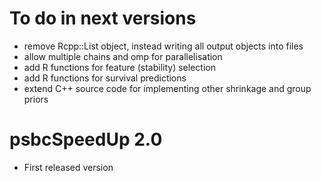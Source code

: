 # To do in next versions

* remove Rcpp::List object, instead writing all output objects into files
* allow multiple chains and omp for parallelisation
* add R functions for feature (stability) selection
* add R functions for survival predictions
* extend C++ source code for implementing other shrinkage and group priors

# psbcSpeedUp 2.0

* First released version
